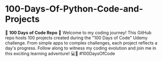 # 100-Days-Of-Python-Code-and-Projects
🚀 **100 Days of Code Repo** 🚀 Welcome to my coding journey! This GitHub repo hosts 100 projects created during the "100 Days of Code" Udemy challenge. From simple apps to complex challenges, each project reflects a day's progress. Follow along to witness my coding evolution and join me in this exciting learning adventure! 💻🌟 #100DaysOfCode
